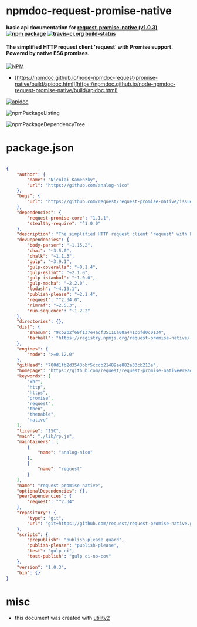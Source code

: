 # npmdoc-request-promise-native

#### basic api documentation for  [request-promise-native (v1.0.3)](https://github.com/request/request-promise-native#readme)  [![npm package](https://img.shields.io/npm/v/npmdoc-request-promise-native.svg?style=flat-square)](https://www.npmjs.org/package/npmdoc-request-promise-native) [![travis-ci.org build-status](https://api.travis-ci.org/npmdoc/node-npmdoc-request-promise-native.svg)](https://travis-ci.org/npmdoc/node-npmdoc-request-promise-native)

#### The simplified HTTP request client 'request' with Promise support. Powered by native ES6 promises.

[![NPM](https://nodei.co/npm/request-promise-native.png?downloads=true&downloadRank=true&stars=true)](https://www.npmjs.com/package/request-promise-native)

- [https://npmdoc.github.io/node-npmdoc-request-promise-native/build/apidoc.html](https://npmdoc.github.io/node-npmdoc-request-promise-native/build/apidoc.html)

[![apidoc](https://npmdoc.github.io/node-npmdoc-request-promise-native/build/screenCapture.buildCi.browser.%252Ftmp%252Fbuild%252Fapidoc.html.png)](https://npmdoc.github.io/node-npmdoc-request-promise-native/build/apidoc.html)

![npmPackageListing](https://npmdoc.github.io/node-npmdoc-request-promise-native/build/screenCapture.npmPackageListing.svg)

![npmPackageDependencyTree](https://npmdoc.github.io/node-npmdoc-request-promise-native/build/screenCapture.npmPackageDependencyTree.svg)



# package.json

```json

{
    "author": {
        "name": "Nicolai Kamenzky",
        "url": "https://github.com/analog-nico"
    },
    "bugs": {
        "url": "https://github.com/request/request-promise-native/issues"
    },
    "dependencies": {
        "request-promise-core": "1.1.1",
        "stealthy-require": "^1.0.0"
    },
    "description": "The simplified HTTP request client 'request' with Promise support. Powered by native ES6 promises.",
    "devDependencies": {
        "body-parser": "~1.15.2",
        "chai": "~3.5.0",
        "chalk": "~1.1.3",
        "gulp": "~3.9.1",
        "gulp-coveralls": "~0.1.4",
        "gulp-eslint": "~2.1.0",
        "gulp-istanbul": "~1.0.0",
        "gulp-mocha": "~2.2.0",
        "lodash": "~4.13.1",
        "publish-please": "~2.1.4",
        "request": "^2.34.0",
        "rimraf": "~2.5.3",
        "run-sequence": "~1.2.2"
    },
    "directories": {},
    "dist": {
        "shasum": "9cb2b2f69f137e4acf35116a08a441cbfd0c0134",
        "tarball": "https://registry.npmjs.org/request-promise-native/-/request-promise-native-1.0.3.tgz"
    },
    "engines": {
        "node": ">=0.12.0"
    },
    "gitHead": "700d1fb2d3543bbf5cccb21489ae882a33cb213e",
    "homepage": "https://github.com/request/request-promise-native#readme",
    "keywords": [
        "xhr",
        "http",
        "https",
        "promise",
        "request",
        "then",
        "thenable",
        "native"
    ],
    "license": "ISC",
    "main": "./lib/rp.js",
    "maintainers": [
        {
            "name": "analog-nico"
        },
        {
            "name": "request"
        }
    ],
    "name": "request-promise-native",
    "optionalDependencies": {},
    "peerDependencies": {
        "request": "^2.34"
    },
    "repository": {
        "type": "git",
        "url": "git+https://github.com/request/request-promise-native.git"
    },
    "scripts": {
        "prepublish": "publish-please guard",
        "publish-please": "publish-please",
        "test": "gulp ci",
        "test-publish": "gulp ci-no-cov"
    },
    "version": "1.0.3",
    "bin": {}
}
```



# misc
- this document was created with [utility2](https://github.com/kaizhu256/node-utility2)
